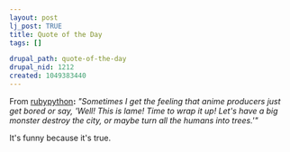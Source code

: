 ```yaml
--- 
layout: post
lj_post: TRUE
title: Quote of the Day
tags: []

drupal_path: quote-of-the-day
drupal_nid: 1212
created: 1049383440
---
```

From <a href="http://rubypython.livejournal.com">rubypython</a><b>:</b>
<i>"Sometimes I get the feeling that anime producers just get bored or say, 'Well! This is lame! Time to wrap it up! Let's have a big monster destroy the city, or maybe turn all the humans into trees.'"</i>

It's funny because it's true.
